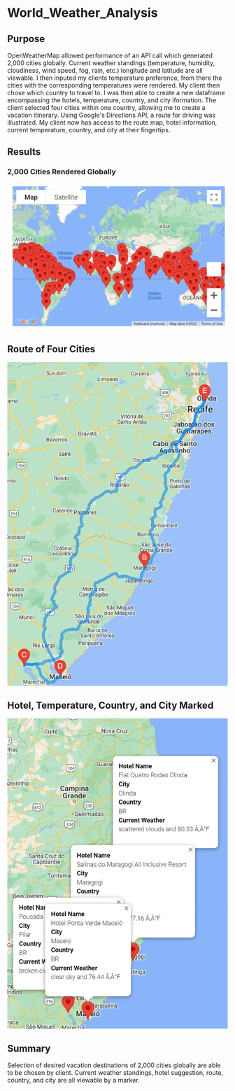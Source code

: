 # World_Weather_Analysis

## Purpose

OpenWeatherMap allowed performance of an API call which generated 2,000 cities globally. Current weather standings (temperature, humidity, cloudiness, wind speed, fog, rain, etc.) longitude and latitude are all viewable. I then inputed my clients temperature preference, from there the cities with the corresponding temperatures were rendered. My client then chose which country to travel to. I was then able to create a new dataframe encompassing the hotels, temperature, country, and city iformation. The client selected four cities within one country, allowing me to create a vacation itinerary. Using Google's Directions API, a route for driving was illustrated. My client now has access to the route map, hotel information, current temperature, country, and city at their fingertips.

## Results

### 2,000 Cities Rendered Globally
![WeatherPy_vacation_map](vacation_search/WeatherPy_vacation_map.png)

## Route of Four Cities
![WeatherPy_travel_map](vacation_itenerary/WeatherPy_travel_map.png)

## Hotel, Temperature, Country, and City Marked
![WeatherPy_travel_map_markers](vacation_itenerary/WeatherPy_travel_map_markers.png)

## Summary

Selection of desired vacation destinations of 2,000 cities globally are able to be chosen by client. Current weather standings, hotel suggestion, route, country, and city are all viewable by a marker. 
